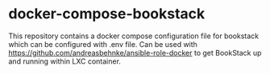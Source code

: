 # docker-compose-bookstack
This repository contains a docker compose configuration file for bookstack which can be configured with .env file.
Can be used with https://github.com/andreasbehnke/ansible-role-docker to get BookStack up and running within LXC container.
